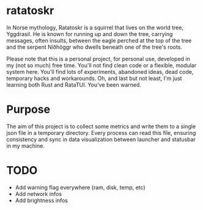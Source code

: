# ratatoskr

In Norse mythology, Ratatoskr is a squirrel that lives on the world tree, Yggdrasil. He is known for running up and down the tree, carrying messages, often insults, between the eagle perched at the top of the tree and the serpent Níðhöggr who dwells beneath one of the tree's roots.

Please note that this is a personal project, for personal use, developed in my (not so much) free time. You'll not find clean code or a flexible, modular system here. You'll find lots of experiments, abandoned ideas, dead code, temporary hacks and workarounds. Oh, and last but not least, I'm just learning both Rust and RataTUI. You've been warned.

# Purpose
The aim of this project is to collect some metrics and write them to a single json file in a temporary directory. Every process can read this file, ensuring consistency and sync in data visualization between launcher and statusbar in my machine.

# TODO
- Add warning flag everywhere (ram, disk, temp, etc)
- Add network infos
- Add brightness infos